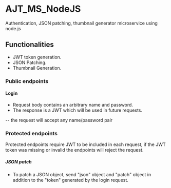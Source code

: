 # AJT_MS_NodeJS
Authentication, JSON patching, thumbnail generator microservice using node.js 
## Functionalities
- JWT token generation.
- JSON Patching.
- Thumbnail Generation.

### Public endpoints

#### Login
- Request body contains an arbitrary name and password.
- The response is a JWT which will be used in future requests.

-- the request will accept any name/password pair

### Protected endpoints
Protected endpoints require JWT to be included in each request, if the JWT token was missing or invalid the endpoints will reject the request.
##### JSON patch
- To patch a JSON object, send "json" object and "patch" object in addition to the "token" generated by the login request.
